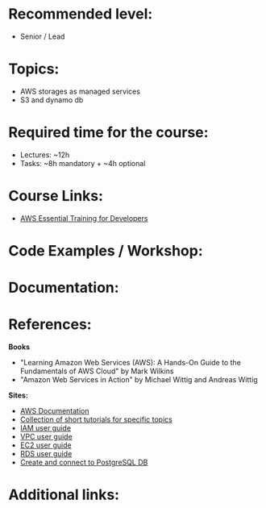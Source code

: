 **Recommended level:** 
=======================
- Senior / Lead


**Topics:** 
=======================
- AWS storages as managed services
- S3 and dynamo db

**Required time for the course:** 
=======================
- Lectures: ~12h
- Tasks: ~8h mandatory + ~4h optional

**Course Links:**
======================= 
* [AWS Essential Training for Developers ](https://www.linkedin.com/learning/aws-essential-training-for-developers-2019/) 



**Code Examples / Workshop:**
=======================



Documentation: 
=======================




**References:**
=======================

**Books**

* "Learning Amazon Web Services (AWS): A Hands-On Guide to the Fundamentals of AWS Cloud" by Mark Wilkins
* "Amazon Web Services in Action" by Michael Wittig and Andreas Wittig 


**Sites:**
* [AWS Documentation](https://docs.aws.amazon.com/) 
* [Collection of short tutorials for specific topics](https://aws.amazon.com/getting-started/hands-on/)  
* [IAM user guide](https://docs.aws.amazon.com/IAM/latest/UserGuide/introduction.html?icmpid=docs_iam_console) 
* [VPC user guide](https://docs.aws.amazon.com/vpc/latest/userguide/what-is-amazon-vpc.html) 
* [EC2 user guide](https://docs.aws.amazon.com/AWSEC2/latest/UserGuide/concepts.html) 
* [RDS user guide](https://docs.aws.amazon.com/AmazonRDS/latest/UserGuide/Welcome.html)
* [Create and connect to PostgreSQL DB](https://aws.amazon.com/getting-started/tutorials/create-connect-postgresql-db/) 



**Additional links:**
=======================

